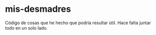 mis-desmadres
=============

Código de cosas que he hecho que podría resultar útil. Hace falta juntar todo en un solo lado.

